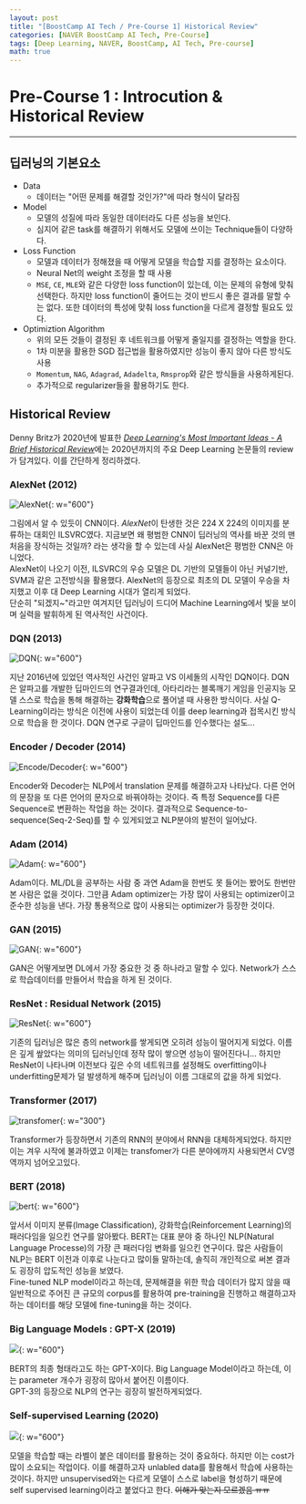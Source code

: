 ```yaml
---
layout: post
title: "[BoostCamp AI Tech / Pre-Course 1] Historical Review"
categories: [NAVER BoostCamp AI Tech, Pre-Course]
tags: [Deep Learning, NAVER, BoostCamp, AI Tech, Pre-course]
math: true
---
```

# Pre-Course 1 : Introcution & Historical Review

---

## 딥러닝의 기본요소
- Data
    - 데이터는 "어떤 문제를 해결할 것인가?"에 따라 형식이 달라짐
- Model
    - 모델의 성질에 따라 동일한 데이터라도 다른 성능을 보인다.
    - 심지어 같은 task를 해결하기 위해서도 모델에 쓰이는 Technique들이 다양하다.
- Loss Function
    - 모델과 데이터가 정해졌을 때 어떻게 모델을 학습할 지를 결정하는 요소이다.
    - Neural Net의 weight 조정을 할 때 사용
    - `MSE`, `CE`, `MLE`와 같은 다양한 loss function이 있는데, 이는 문제의 유형에 맞춰 선택한다. 하지만 loss function이 줄어드는 것이 반드시 좋은 결과를 말할 수는 없다. 또한 데이터의 특성에 맞춰 loss function을 다르게 결정할 필요도 있다.
- Optimiztion Algorithm
    - 위의 모든 것들이 결정된 후 네트워크를 어떻게 줄일지를 결정하는 역할을 한다.
    - 1차 미분을 활용한 SGD 접근법을 활용하였지만 성능이 좋지 않아 다른 방식도 사용
    - `Momentum`, `NAG`, `Adagrad`, `Adadelta`, `Rmsprop`와 같은 방식들을 사용하게된다.
    - 추가적으로 regularizer들을 활용하기도 한다.

## Historical Review
Denny Britz가 2020년에 발표한 [*Deep Learning's Most Important Ideas - A Brief Historical Review*](https://dennybritz.com/blog/deep-learning-most-important-ideas.pdf)에는 2020년까지의 주요 Deep Learning 논문들의 review가 담겨있다. 이를 간단하게 정리하겠다.

### AlexNet (2012)

![AlexNet](/image/boostcamp/precourse/alexnet.png){: w="600"}  

그림에서 알 수 있듯이 CNN이다. *AlexNet*이 탄생한 것은 224 X 224의 이미지를 분류하는 대회인 ILSVRC였다. 지금보면 왜 평범한 CNN이 딥러닝의 역사를 바꾼 것의 맨 처음을 장식하는 것일까? 라는 생각을 할 수 있는데 사실 AlexNet은 평범한 CNN은 아니었다.  
AlexNet이 나오기 이전, ILSVRC의 우승 모델은 DL 기반의 모델들이 아닌 커널기반, SVM과 같은 고전방식을 활용했다. AlexNet의 등장으로 최초의 DL 모델이 우승을 차지했고 이후 대 Deep Learning 시대가 열리게 되었다.  
단순히 "되겠지~"라고만 여겨지던 딥러닝이 드디어 Machine Learning에서 빛을 보이며 실력을 발휘하게 된 역사적인 사건이다.

### DQN (2013)

![DQN](/image/boostcamp/precourse/dqn.png){: w="600"}  

지난 2016년에 있었던 역사적인 사건인 알파고 VS 이세돌의 시작인 DQN이다. DQN은 알파고를 개발한 딥마인드의 연구결과인데, 아타리라는 블록깨기 게임을 인공지능 모델 스스로 학습을 통해 해결하는 **강화학습**으로 풀어낼 때 사용한 방식이다. 사실 Q-Learning이라는 방식은 이전에 사용이 되었는데 이를 deep learning과 접목시킨 방식으로 학습을 한 것이다. DQN 연구로 구글이 딥마인드를 인수했다는 설도...

### Encoder / Decoder (2014)

![Encode/Decoder](/image/boostcamp/precourse/encoder.png){: w="600"}  

Encoder와 Decoder는 NLP에서 translation 문제를 해결하고자 나타났다. 다른 언어의 문장을 또 다른 언어의 문자으로 바꿔야하는 것이다. 즉 특정 Sequence를 다른 Sequence로 변환하는 작업을 하는 것이다. 결과적으로 Sequence-to-sequence(Seq-2-Seq)를 할 수 있게되었고 NLP분야의 발전이 일어났다.

### Adam (2014)

![Adam](/image/boostcamp/precourse/adam.png){: w="600"}  

Adam이다. ML/DL을 공부하는 사람 중 과연 Adam을 한번도 못 들어는 봤어도 한번만 본 사람은 없을 것이다. 그만큼 Adam optimizer는 가장 많이 사용되는 optimizer이고 준수한 성능을 낸다. 가장 통용적으로 많이 사용되는 optimizer가 등장한 것이다.

### GAN (2015)

![GAN](/image/boostcamp/precourse/gan.png){: w="600"}  

GAN은 어떻게보면 DL에서 가장 중요한 것 중 하나라고 말할 수 있다. Network가 스스로 학습데이터를 만들어서 학습을 하게 된 것이다.  

### ResNet : Residual Network (2015)

![ResNet](/image/boostcamp/precourse/resnet.png){: w="600"}  

기존의 딥러닝은 많은 층의 network를 쌓게되면 오히려 성능이 떨어지게 되었다. 이름은 깊게 쌒았다는 의미의 딥러닝인데 정작 많이 쌓으면 성능이 떨어진다니... 하지만 ResNet이 나타나며 이전보다 깊은 수의 네트워크를 설정해도 overfitting이나 underfitting문제가 덜 발생하게 해주며 딥러닝이 이름 그대로의 값을 하게 되었다.

### Transformer (2017)

![transfomer](/image/boostcamp/precourse/transformer.png){: w="300"}  

Transformer가 등장하면서 기존의 RNN의 분야에서 RNN을 대체하게되었다. 하지만 이는 겨우 시작에 불과하였고 이제는 transfomer가 다른 분야에까지 사용되면서 CV영역까지 넘어오고있다.

### BERT (2018)

![bert](/image/boostcamp/precourse/bert.png){: w="600"}  

앞서서 이미지 분류(Image Classification), 강화학습(Reinforcement Learning)의 패러다임을 일으킨 연구를 알아봤다. BERT는 대표 분야 중 하나인 NLP(Natural Language Processe)의 가장 큰 패러다임 변화를 일으킨 연구이다.
많은 사람들이 NLP는 BERT 이전과 이후로 나눈다고 많이들 말하는데, 솔직히 개인적으로 써본 결과도 굉장히 압도적인 성능을 보였다.  
Fine-tuned NLP model이라고 하는데, 문제해결을 위한 학습 데이터가 많지 않을 때 일반적으로 주어진 큰 규모의 corpus를 활용하여 pre-training을 진행하고 해결하고자하는 데이터를 해당 모델에 fine-tuning을 하는 것이다.  

### Big Language Models : GPT-X (2019)

![](/image/boostcamp/precourse/GPT-3.png){: w="600"}  

BERT의 최종 형태라고도 하는 GPT-X이다. Big Language Model이라고 하는데, 이는 parameter 개수가 굉장히 많아서 붙어진 이름이다.  
GPT-3의 등장으로 NLP의 연구는 굉장히 발전하게되었다.

### Self-supervised Learning (2020)

![](/image/boostcamp/precourse/SimCLR.png){: w="600"}  

모델을 학습할 때는 라벨이 붙은 데이터를 활용하는 것이 중요하다. 하지만 이는 cost가 많이 소요되는 작업이다. 이를 해결하고자 unlabled data를 활용해서 학습에 사용하는 것이다. 하지만 unsupervised와는 다르게 모델이 스스로 label을 형성하기 때문에 self supervised learning이라고 붙었다고 한다. ~~이해가 맞는지 모르겠음 ㅠㅠ~~